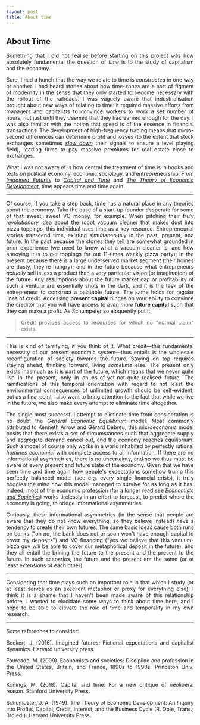 ```yaml
---
layout: post
title: About time
---
```


## About Time
<div style="text-align: justify">

Something that I did not realise before starting on this project was how absolutely fundamental the question of *time* is to the study of capitalism and the economy. 

Sure, I had a hunch that the way we relate to time is *constructed* in one way or another. I had heard stories about how time-zones are a sort of figment of modernity in the sense that they only started to become necessary with the rollout of the railroads. I was vaguely aware that industrialisation brought about new ways of relating to time: it required massive efforts from managers and capitalists to convince workers to work a set number of hours, not just until they deemed that they had earned enough for the day. I was also familiar with the notion that speed is of the essence in financial transactions. The development of high-frequency trading means that micro-second differences can determine profit and losses (to the extent that stock exchanges sometimes [*slow down*](https://youtu.be/d8BcCLLX4N4?si=iNShFdOg6qRIXFuh) their signals to ensure a level playing field), leading firms to pay massive premiums for real estate close to exchanges. 

What I was not aware of is how central the treatment of time is in books and texts on political economy, economic sociology, and entrepreneurship. From [*Imagined Futures*](https://www.hup.harvard.edu/books/9780674088825) to [*Capital and Time*](https://www.sup.org/books/title/?id=29233) and [*The Theory of Economic Development*](https://www.routledge.com/The-Theory-of-Economic-Development/Schumpeter/p/book/9780367705268), time appears time and time again.

---
Of course, if you take a step back, time has a natural place in any theories about the economy. Take the case of a start-up founder desperate for some of that sweet, sweet VC money, for example. When pitching their *truly revolutionary* idea about the robot vacuum cleaner that makes dust into pizza toppings, this individual uses time as a key resource. Entrepreneurial stories transcend time, existing simultaneously in the past, present, and future. In the past because the stories they tell are somewhat grounded in prior experience (we need to know what a vacuum cleaner is, and how annoying it is to get toppings for out 11-times weekly pizza party); in the present because there is a large underserved market segment (their homes are dusty, they're hungry); and in the future because what entrepreneurs *actually* sell is less a product than a very particular vision (or imagination) of the future. Any assumptions about the future market cap or profitability of such a venture are essentially shots in the dark, and it is the task of the entrepreneur to construct a palatable future. The same holds for regular lines of credit. Accessing **present capital** hinges on your ability to convince the creditor that you will have access to *even more* **future capital** such that they can make a profit. As Schumpeter so eloquently put it: 
> Credit provides access to recourses for which no "normal claim" exists.

---
This is kind of terrifying, if you think of it. What credit&mdash;this fundamental necessity of our present economic system&mdash;thus entails is the wholesale reconfiguration of society towards the future. Staying on top requires staying ahead, thinking forward, living *sometime* else. The present only exists inasmuch as it is part of the future, which means that we never quite live in the present, only in an as-of-yet-not-quite-realised future. The ramifications of this temporal orientation with regard to not least the environmental consequences of unlimited growth should be self-evident, but as a final point I also want to bring attention to the fact that while we live in the future, we also make every attempt to eliminate time altogether.

The single most successful attempt to eliminate time from consideration is no doubt the *General Economic Equilibrium* model. Most commonly attributed to Kenneth Arrow and Gérard Debreu, this microeconomic model posits that there exists a set of circumstances such that aggregate supply and aggregate demand cancel out, and the economy reaches equilibrium. Such a model of course only works in a world inhabited by perfectly rational *homines economici* with complete access to all information. If there are no informational asymmetries, there is no uncertainty, and so we thus must be aware of every present and future state of the economy. Given that we have seen time and time again how people's expectations somehow trump this perfectly balanced model (see e.g. every single financial crisis), it truly boggles the mind how this model managed to survive for as long as it has. Indeed, most of the economic profession (for a longer read see [*Economists and Societies*](https://press.princeton.edu/books/paperback/9780691148038/economists-and-societies)) works tirelessly in an effort to forecast, to predict where the economy is going, to bridge informational asymmetries.

Curiously, these informational asymmetries (in the sense that people are aware that they do not know everything, so they believe instead) have a tendency to create their own futures. The same basic ideas cause both runs on banks ("oh no, the bank does not or soon won't have enough capital to cover my deposits") and VC financing ("yes we believe that this vacuum-pizza guy *will* be able to cover our metaphorical deposit in the future), and they all entail the brining the future to the present and the present to the future. In such scenarios, the future and the present are the same (or at least extensions of each other). 

---
Considering that time plays such an important role in that which I study (or at least serves as an excellent metaphor or proxy for everything else), I think it is a shame that I haven't been made aware of this relationship before. I wanted to elucidate some ways to think about time here, and I hope to be able to elevate the role of time and temporality in my own research.

---
Some references to consider:

Beckert, J. (2016). Imagined futures: Fictional expectations and capitalist dynamics. Harvard university press.

Fourcade, M. (2009). Economists and societies: Discipline and profession in the United States, Britain, and France, 1890s to 1990s. Princeton Univ. Press.

Konings, M. (2018). Capital and time: For a new critique of neoliberal reason. Stanford University Press.

Schumpeter, J. A. (1949). The Theory of Economic Development: An Inquiry into Profits, Capital, Credit, Interest, and the Business Cycle (R. Opie, Trans.; 3rd ed.). Harvard University Press.

